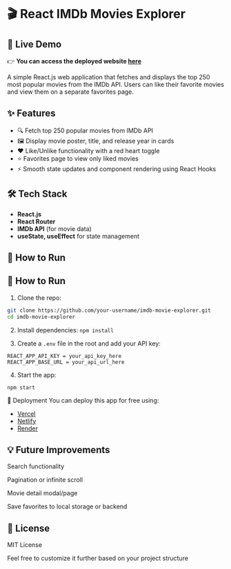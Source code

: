 #   🎬 React IMDb Movies Explorer

## 🚀 Live Demo

👉 **You can access the deployed website [here](https://comfy-basbousa-503095.netlify.app/)** 

A simple React.js web application that fetches and displays the top 250 most popular movies from the IMDb API. Users can like their favorite movies and view them on a separate favorites page.

## ✨ Features

- 🔍 Fetch top 250 popular movies from IMDb API
- 🖼️ Display movie poster, title, and release year in cards
- ❤️ Like/Unlike functionality with a red heart toggle
- ⭐ Favorites page to view only liked movies
- ⚡ Smooth state updates and component rendering using React Hooks


## 🛠️ Tech Stack

- **React.js**
- **React Router**
- **IMDb API** (for movie data)
- **useState, useEffect** for state management

## 🔧 How to Run


## 🔧 How to Run

1. Clone the repo:
```bash
git clone https://github.com/your-username/imdb-movie-explorer.git
cd imdb-movie-explorer
```
2. Install dependencies:
`npm install`

3.  Create a `.env` file in the root and add your API key:
```
REACT_APP_API_KEY = your_api_key_here
REACT_APP_BASE_URL = your_api_url_here
```
4.  Start the app:
```
npm start
```

🚀 Deployment
You can deploy this app for free using:

+   [Vercel](https://vercel.com/)
+   [Netlify](https://www.netlify.com/)
+   [Render](https://render.com/)
##  💡 Future Improvements
Search functionality

Pagination or infinite scroll

Movie detail modal/page

Save favorites to local storage or backend

##  📜 License
MIT License

Feel free to customize it further based on your project structure 
